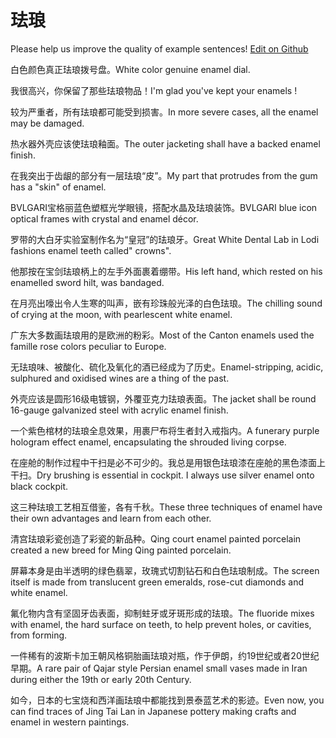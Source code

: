 # 珐琅

Please help us improve the quality of example sentences! [Edit on Github](https://github.com/jiyushe/jiyu-example-sentence-source/blob/main/chinese/falang.md)

<p><span class="chinese">白色颜色真正珐琅拨号盘。</span><span class="english">White color genuine enamel dial.</span></p>

<p><span class="chinese">我很高兴，你保留了那些珐琅物品！</span><span class="english">I'm glad you've kept your enamels !</span></p>

<p><span class="chinese">较为严重者，所有珐琅都可能受到损害。</span><span class="english">In more severe cases, all the enamel may be damaged.</span></p>

<p><span class="chinese">热水器外壳应该使珐琅釉面。</span><span class="english">The outer jacketing shall have a backed enamel finish.</span></p>

<p><span class="chinese">在我突出于齿龈的部分有一层珐琅“皮”。</span><span class="english">My part that protrudes from the gum has a "skin" of enamel.</span></p>

<p><span class="chinese">BVLGARI宝格丽蓝色塑框光学眼镜，搭配水晶及珐琅装饰。</span><span class="english">BVLGARI blue icon optical frames with crystal and enamel décor.</span></p>

<p><span class="chinese">罗带的大白牙实验室制作名为“皇冠”的珐琅牙。</span><span class="english">Great White Dental Lab in Lodi fashions enamel teeth called" crowns".</span></p>

<p><span class="chinese">他那按在宝剑珐琅柄上的左手外面裹着绷带。</span><span class="english">His left hand, which rested on his enamelled sword hilt, was bandaged.</span></p>

<p><span class="chinese">在月亮出嚎出令人生寒的叫声，嵌有珍珠般光泽的白色珐琅。</span><span class="english">The chilling sound of crying at the moon, with pearlescent white enamel.</span></p>

<p><span class="chinese">广东大多数画珐琅用的是欧洲的粉彩。</span><span class="english">Most of the Canton enamels used the famille rose colors peculiar to Europe.</span></p>

<p><span class="chinese">无珐琅味、被酸化、硫化及氧化的酒已经成为了历史。</span><span class="english">Enamel-stripping, acidic, sulphured and oxidised wines are a thing of the past.</span></p>

<p><span class="chinese">外壳应该是圆形16级电镀钢，外覆亚克力珐琅表面。</span><span class="english">The jacket shall be round 16-gauge galvanized steel with acrylic enamel finish.</span></p>

<p><span class="chinese">一个紫色棺材的珐琅全息效果，用裹尸布将生者封入戒指内。</span><span class="english">A funerary purple hologram effect enamel, encapsulating the shrouded living corpse.</span></p>

<p><span class="chinese">在座舱的制作过程中干扫是必不可少的。我总是用银色珐琅漆在座舱的黑色漆面上干扫。</span><span class="english">Dry brushing is essential in cockpit. I always use silver enamel onto black cockpit.</span></p>

<p><span class="chinese">这三种珐琅工艺相互借鉴，各有千秋。</span><span class="english">These three techniques of enamel have their own advantages and learn from each other.</span></p>

<p><span class="chinese">清宫珐琅彩瓷创造了彩瓷的新品种。</span><span class="english">Qing court enamel painted porcelain created a new breed for Ming Qing painted porcelain.</span></p>

<p><span class="chinese">屏幕本身是由半透明的绿色翡翠，玫瑰式切割钻石和白色珐琅制成。</span><span class="english">The screen itself is made from translucent green emeralds, rose-cut diamonds and white enamel.</span></p>

<p><span class="chinese">氟化物内含有坚固牙齿表面，抑制蛀牙或牙斑形成的珐琅。</span><span class="english">The fluoride mixes with enamel, the hard surface on teeth, to help prevent holes, or cavities, from forming.</span></p>

<p><span class="chinese">一件稀有的波斯卡加王朝风格铜胎画珐琅对瓶，作于伊朗，约19世纪或者20世纪早期。</span><span class="english">A rare pair of Qajar style Persian enamel small vases made in Iran during either the 19th or early 20th Century.</span></p>

<p><span class="chinese">如今，日本的七宝烧和西洋画珐琅中都能找到景泰蓝艺术的影迹。</span><span class="english">Even now, you can find traces of Jing Tai Lan in Japanese pottery making crafts and enamel in western paintings.</span></p>

